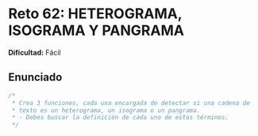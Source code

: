 # Reto 62: HETEROGRAMA, ISOGRAMA Y PANGRAMA

**Dificultad:** Fácil

## Enunciado

```Javascript
/*
 * Crea 3 funciones, cada una encargada de detectar si una cadena de
 * texto es un heterograma, un isograma o un pangrama.
 * - Debes buscar la definición de cada uno de estos términos.
 */
```
